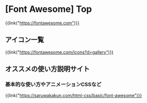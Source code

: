 # [Font Awesome] Top

{{link("https://fontawesome.com")}}

## アイコン一覧

{{link("https://fontawesome.com/icons?d=gallery")}}

## オススメの使い方説明サイト

### 基本的な使い方やアニメーションCSSなど

{{link("https://saruwakakun.com/html-css/basic/font-awesome")}}
